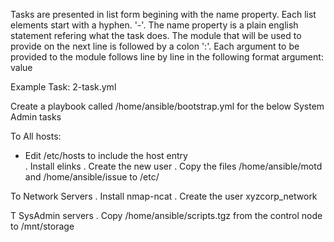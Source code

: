  Tasks are presented in list form begining with the name property. Each list elements start with a hyphen. '-'. The name property is a plain english statement refering 
 what the task does. The module that will be used to provide on the next line is followed by a colon ':'. Each argument to be provided to the module follows line by line 
 in the following format argument: value
 
 Example Task: 2-task.yml
 
 Create a playbook called /home/ansible/bootstrap.yml for the below System Admin tasks

To All hosts:
- Edit /etc/hosts to include the host entry    
. Install elinks
. Create the new user
. Copy the files /home/ansible/motd and /home/ansible/issue to /etc/

To Network Servers 
. Install nmap-ncat
. Create the user xyzcorp_network

T SysAdmin servers
. Copy /home/ansible/scripts.tgz from the control node to /mnt/storage
